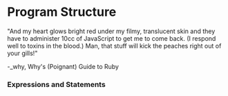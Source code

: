 # Program Structure

"And my heart glows bright red under my filmy, translucent skin and they have to administer 10cc of JavaScript to get me to come back. (I respond well to toxins in the blood.) Man, that stuff will kick the peaches right out of your gills!"

-_why, Why's (Poignant) Guide to Ruby

### Expressions and Statements

